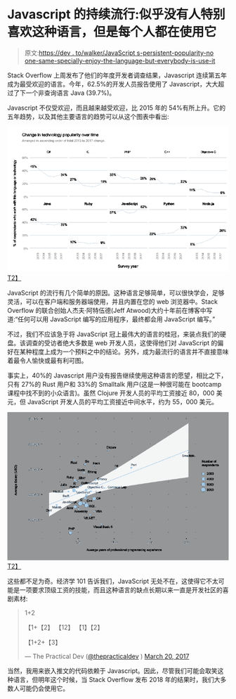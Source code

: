 # Javascript 的持续流行:似乎没有人特别喜欢这种语言，但是每个人都在使用它

> 原文:[https://dev . to/walker/JavaScript s-persistent-popularity-no one-same-specially-enjoy-the-language-but-everybody-is-use-it](https://dev.to/walker/javascripts-persistent-popularity-no-one-seems-to-particularly-enjoy-the-language-but-everyone-is-using-it)

Stack Overflow 上周发布了他们的年度开发者调查结果，Javascript 连续第五年成为最受欢迎的语言。今年，62.5%的开发人员报告使用了 Javascript，大大超过了下一个非查询语言 Java (39.7%)。

Javascript 不仅受欢迎，而且越来越受欢迎，比 2015 年的 54%有所上升。它的五年趋势，以及其他主要语言的趋势可以从这个图表中看出:

[![](img/ebb2c6ad27efe52d8092b48632dad89a.png)T2】](https://res.cloudinary.com/practicaldev/image/fetch/s--uHNFMJC_--/c_limit%2Cf_auto%2Cfl_progressive%2Cq_auto%2Cw_880/https://cdn.sstatic.net/Research/Img/2017/HistoricalLanguages.svg%3Fv%3D250eedb72493)

JavaScript 的流行有几个简单的原因。这种语言足够简单，可以很快学会，足够灵活，可以在客户端和服务器端使用，并且内置在您的 web 浏览器中。Stack Overflow 的联合创始人杰夫·阿特伍德(Jeff Atwood)大约十年前在博客中写道:“任何可以用 JavaScript 编写的应用程序，最终都会用 JavaScript 编写。”

不过，我们不应该急于将 JavaScript 冠上最伟大的语言的桂冠，来装点我们的硬盘。该调查的受访者绝大多数是 web 开发人员，这使得他们对 JavaScript 的偏好在某种程度上成为一个预料之中的结论。另外，成为最流行的语言并不直接意味着最令人愉快或最有利可图。

事实上，40%的 Javascript 用户没有报告继续使用这种语言的愿望，相比之下，只有 27%的 Rust 用户和 33%的 Smalltalk 用户(这是一种很可能在 bootcamp 课程中找不到的小众语言)。虽然 Clojure 开发人员的平均工资接近 80，000 美元，但 JavaScript 开发人员的平均工资接近中间水平，约为 55，000 美元。

[![](img/fd50c888334544a05fec0c327c64c395.png)T2】](https://res.cloudinary.com/practicaldev/image/fetch/s--ACzSM4qM--/c_limit%2Cf_auto%2Cfl_progressive%2Cq_auto%2Cw_880/https://cdn.sstatic.net/Research/Img/2017/SalaryAndExperienceByLanguage.svg%3Fv%3D620358b56236)

这些都不足为奇。经济学 101 告诉我们，JavaScript 无处不在，这使得它不太可能是一项要求顶级工资的技能，而且这种语言的缺点长期以来一直是开发社区的喜剧素材:

> 1+2
> 
> 【1+【2】
> 【12】
> 【1】【2】
> 
> 【1+2+【3】
> 
> — The Practical Dev ([@thepracticaldev](https://dev.to/thepracticaldev) ) [March 20, 2017](https://twitter.com/ThePracticalDev/status/843651913635844096)

当然，我用来嵌入推文的代码依赖于 Javascript。因此，尽管我们可能会取笑这种语言，但明年这个时候，当 Stack Overflow 发布 2018 年的结果时，我们大多数人可能仍会使用它。
